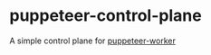 # puppeteer-control-plane

A simple control plane for [puppeteer-worker](https://github.com/tuana9a/puppeteer-worker)
